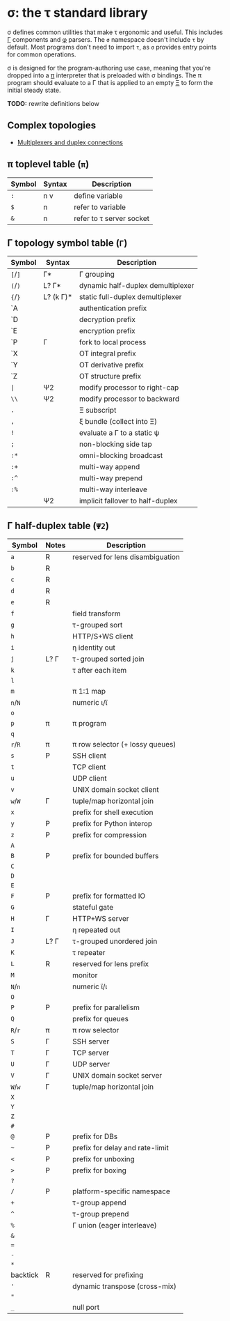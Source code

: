# σ: the τ standard library
σ defines common utilities that make τ ergonomic and useful. This includes [Γ](Gamma.md) components and [φ](phi.md) parsers. The `σ` namespace doesn't include `τ` by default. Most programs don't need to import `τ`, as `σ` provides entry points for common operations.

σ is designed for the program-authoring use case, meaning that you're dropped into a [π](pi.md) interpreter that is preloaded with σ bindings. The π program should evaluate to a Γ that is applied to an empty [Ξ](Xi.md) to form the initial steady state.

**TODO:** rewrite definitions below


## Complex topologies
+ [Multiplexers and duplex connections](sigma-multiplex.md)


## π toplevel table (`π`)
| Symbol | Syntax | Description              |
|--------|--------|--------------------------|
| `:`    | n v    | define variable          |
| `$`    | n      | refer to variable        |
| `&`    | n      | refer to τ server socket |


## Γ topology symbol table (`Γ`)
| Symbol  | Syntax     | Description                       |
|---------|------------|-----------------------------------|
| `[`/`]` | Γ\*        | Γ grouping                        |
| `(`/`)` | L? Γ\*     | dynamic half-duplex demultiplexer |
| `{`/`}` | L? (k Γ)\* | static full-duplex demultiplexer  |
| \`A     |            | authentication prefix             |
| \`D     |            | decryption prefix                 |
| \`E     |            | encryption prefix                 |
| \`P     | Γ          | fork to local process             |
| \`X     |            | OT integral prefix                |
| \`Y     |            | OT derivative prefix              |
| \`Z     |            | OT structure prefix               |
| `\|`    | Ψ2         | modify processor to right-cap     |
| `\\`    | Ψ2         | modify processor to backward      |
| `.`     |            | Ξ subscript                       |
| `,`     |            | ξ bundle (collect into Ξ)         |
| `!`     |            | evaluate a Γ to a static ψ        |
| `;`     |            | non-blocking side tap             |
| `:*`    |            | omni-blocking broadcast           |
| `:+`    |            | multi-way append                  |
| `:^`    |            | multi-way prepend                 |
| `:%`    |            | multi-way interleave              |
|         | Ψ2         | implicit fallover to half-duplex  |


## Γ half-duplex table (`Ψ2`)
| Symbol   | Notes | Description                      |
|----------|-------|----------------------------------|
| `a`      | R     | reserved for lens disambiguation |
| `b`      | R     |                                  |
| `c`      | R     |                                  |
| `d`      | R     |                                  |
| `e`      | R     |                                  |
| `f`      |       | field transform                  |
| `g`      |       | τ-grouped sort                   |
| `h`      |       | HTTP/S+WS client                 |
| `i`      |       | η identity out                   |
| `j`      | L? Γ  | τ-grouped sorted join            |
| `k`      |       | τ after each item                |
| `l`      |       |                                  |
| `m`      |       | π 1:1 map                        |
| `n`/`N`  |       | numeric ι/ϊ                      |
| `o`      |       |                                  |
| `p`      | π     | π program                        |
| `q`      |       |                                  |
| `r`/`R`  | π     | π row selector (+ lossy queues)  |
| `s`      | P     | SSH client                       |
| `t`      |       | TCP client                       |
| `u`      |       | UDP client                       |
| `v`      |       | UNIX domain socket client        |
| `w`/`W`  | Γ     | tuple/map horizontal join        |
| `x`      |       | prefix for shell execution       |
| `y`      | P     | prefix for Python interop        |
| `z`      | P     | prefix for compression           |
| `A`      |       |                                  |
| `B`      | P     | prefix for bounded buffers       |
| `C`      |       |                                  |
| `D`      |       |                                  |
| `E`      |       |                                  |
| `F`      | P     | prefix for formatted IO          |
| `G`      |       | stateful gate                    |
| `H`      | Γ     | HTTP+WS server                   |
| `I`      |       | η repeated out                   |
| `J`      | L? Γ  | τ-grouped unordered join         |
| `K`      |       | τ repeater                       |
| `L`      | R     | reserved for lens prefix         |
| `M`      |       | monitor                          |
| `N`/`n`  |       | numeric ϊ/ι                      |
| `O`      |       |                                  |
| `P`      | P     | prefix for parallelism           |
| `Q`      |       | prefix for queues                |
| `R`/`r`  | π     | π row selector                   |
| `S`      | Γ     | SSH server                       |
| `T`      | Γ     | TCP server                       |
| `U`      | Γ     | UDP server                       |
| `V`      | Γ     | UNIX domain socket server        |
| `W`/`w`  | Γ     | tuple/map horizontal join        |
| `X`      |       |                                  |
| `Y`      |       |                                  |
| `Z`      |       |                                  |
| `#`      |       |                                  |
| `@`      | P     | prefix for DBs                   |
| `~`      | P     | prefix for delay and rate-limit  |
| `<`      | P     | prefix for unboxing              |
| `>`      | P     | prefix for boxing                |
| `?`      |       |                                  |
| `/`      | P     | platform-specific namespace      |
| `+`      |       | τ-group append                   |
| `^`      |       | τ-group prepend                  |
| `%`      |       | Γ union (eager interleave)       |
| `&`      |       |                                  |
| `=`      |       |                                  |
| `-`      |       |                                  |
| `*`      |       |                                  |
| backtick | R     | reserved for prefixing           |
| `'`      |       | dynamic transpose (cross-mix)    |
| `"`      |       |                                  |
| `_`      |       | null port                        |
